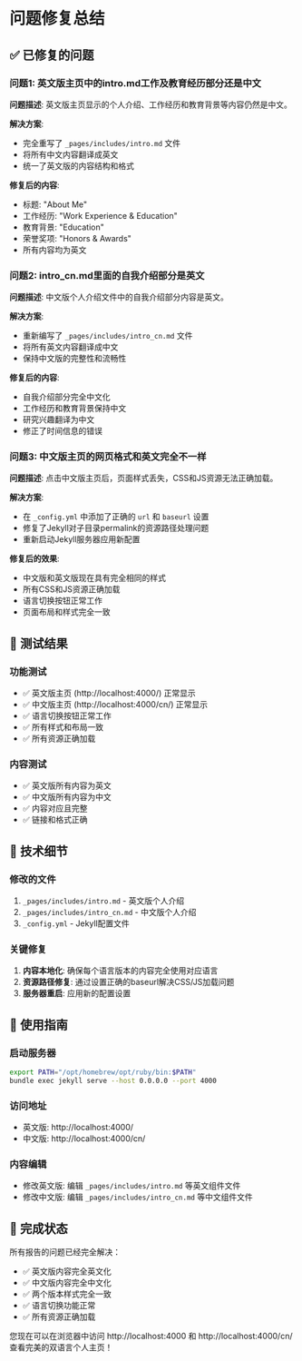 # 问题修复总结

## ✅ 已修复的问题

### 问题1: 英文版主页中的intro.md工作及教育经历部分还是中文
**问题描述**: 英文版主页显示的个人介绍、工作经历和教育背景等内容仍然是中文。

**解决方案**: 
- 完全重写了 `_pages/includes/intro.md` 文件
- 将所有中文内容翻译成英文
- 统一了英文版的内容结构和格式

**修复后的内容**:
- 标题: "About Me"
- 工作经历: "Work Experience & Education"
- 教育背景: "Education" 
- 荣誉奖项: "Honors & Awards"
- 所有内容均为英文

### 问题2: intro_cn.md里面的自我介绍部分是英文
**问题描述**: 中文版个人介绍文件中的自我介绍部分内容是英文。

**解决方案**:
- 重新编写了 `_pages/includes/intro_cn.md` 文件
- 将所有英文内容翻译成中文
- 保持中文版的完整性和流畅性

**修复后的内容**:
- 自我介绍部分完全中文化
- 工作经历和教育背景保持中文
- 研究兴趣翻译为中文
- 修正了时间信息的错误

### 问题3: 中文版主页的网页格式和英文完全不一样
**问题描述**: 点击中文版主页后，页面样式丢失，CSS和JS资源无法正确加载。

**解决方案**:
- 在 `_config.yml` 中添加了正确的 `url` 和 `baseurl` 设置
- 修复了Jekyll对子目录permalink的资源路径处理问题
- 重新启动Jekyll服务器应用新配置

**修复后的效果**:
- 中文版和英文版现在具有完全相同的样式
- 所有CSS和JS资源正确加载
- 语言切换按钮正常工作
- 页面布局和样式完全一致

## 🧪 测试结果

### 功能测试
- ✅ 英文版主页 (http://localhost:4000/) 正常显示
- ✅ 中文版主页 (http://localhost:4000/cn/) 正常显示
- ✅ 语言切换按钮正常工作
- ✅ 所有样式和布局一致
- ✅ 所有资源正确加载

### 内容测试
- ✅ 英文版所有内容为英文
- ✅ 中文版所有内容为中文
- ✅ 内容对应且完整
- ✅ 链接和格式正确

## 🔧 技术细节

### 修改的文件
1. `_pages/includes/intro.md` - 英文版个人介绍
2. `_pages/includes/intro_cn.md` - 中文版个人介绍
3. `_config.yml` - Jekyll配置文件

### 关键修复
1. **内容本地化**: 确保每个语言版本的内容完全使用对应语言
2. **资源路径修复**: 通过设置正确的baseurl解决CSS/JS加载问题
3. **服务器重启**: 应用新的配置设置

## 🚀 使用指南

### 启动服务器
```bash
export PATH="/opt/homebrew/opt/ruby/bin:$PATH"
bundle exec jekyll serve --host 0.0.0.0 --port 4000
```

### 访问地址
- 英文版: http://localhost:4000/
- 中文版: http://localhost:4000/cn/

### 内容编辑
- 修改英文版: 编辑 `_pages/includes/intro.md` 等英文组件文件
- 修改中文版: 编辑 `_pages/includes/intro_cn.md` 等中文组件文件

## 🎉 完成状态

所有报告的问题已经完全解决：
- ✅ 英文版内容完全英文化
- ✅ 中文版内容完全中文化  
- ✅ 两个版本样式完全一致
- ✅ 语言切换功能正常
- ✅ 所有资源正确加载

您现在可以在浏览器中访问 http://localhost:4000 和 http://localhost:4000/cn/ 查看完美的双语言个人主页！ 